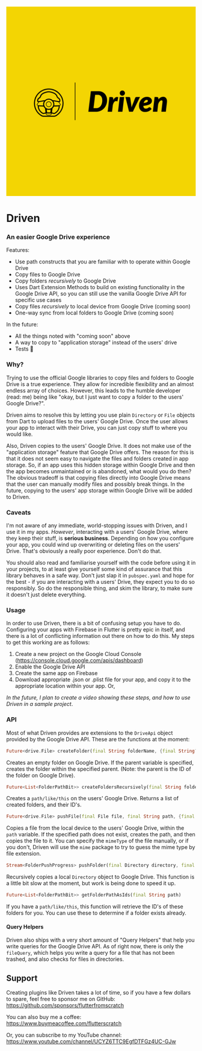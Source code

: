 ![logo](logo.jpg)

# Driven

### An easier Google Drive experience

Features:

* Use path constructs that you are familiar with to operate within Google Drive
* Copy files to Google Drive
* Copy folders *recursively* to Google Drive
* Uses Dart Extension Methods to build on existing functionality in the Google Drive API, so you can still use the vanilla Google Drive API for specific use cases
* Copy files *recursively* to local device from Google Drive (coming soon)
* One-way sync from local folders to Google Drive (coming soon)

In the future:

* All the things noted with "coming soon" above
* A way to copy to "application storage" instead of the users' drive
* Tests 🔬



### Why?

Trying to use the official Google libraries to copy files and folders to Google Drive is a true experience. They allow for incredible flexibility and an almost endless array of choices. However, this leads to the humble developer (read: me) being like "okay, but I just want to copy a folder to the users' Google Drive?".

Driven aims to resolve this by letting you use plain `Directory` or `File` objects from Dart to upload files to the users' Google Drive. Once the user allows your app to interact with their Drive, you can just copy stuff to where you would like.

Also, Driven copies to the users' Google Drive. It does not make use of the "application storage" feature that Google Drive offers. The reason for this is that it does not seem easy to navigate the files and folders created in app storage. So, if an app uses this hidden storage within Google Drive and then the app becomes unmaintained or is abandoned, what would you do then? The obvious tradeoff is that copying files directly into Google Drive means that the user can manually modify files and possibly break things. In the future, copying to the users' app storage within Google Drive will be added to Driven.

### Caveats

I'm not aware of any immediate, world-stopping issues with Driven, and I use it in my apps. *However*, interacting with a users' Google Drive, where they keep their stuff, is **serious business**. Depending on how you configure your app, you could wind up overwriting or deleting files on the users' Drive. That's obviously a really poor experience. Don't do that.

You should also read and familiarise yourself with the code before using it in your projects, to at least give yourself some kind of assurance that this library behaves in a safe way. Don't just slap it in `pubspec.yaml` and hope for the best - if you are interacting with a users' Drive, they expect you to do so responsibly. So do the responsible thing, and skim the library, to make sure it doesn't just delete everything.

### Usage

In order to use Driven, there is a bit of confusing setup you have to do. Configuring your apps with Firebase in Flutter is pretty epic in itself, and there is a lot of conflicting information out there on how to do this. My steps to get this working are as follows:

1. Create a new project on the Google Cloud Console (https://console.cloud.google.com/apis/dashboard)
2. Enable the Google Drive API
3. Create the same app on Firebase
4. Download appropriate .json or .plist file for your app, and copy it to the appropriate location within your app. Or, 

*In the future, I plan to create a video showing these steps, and how to use Driven in a sample project*.

### API

Most of what Driven provides are extensions to the `DriveApi` object provided by the Google Drive API. These are the functions at the moment:

```dart
Future<drive.File> createFolder(final String folderName, {final String? parent}) 
```

Creates an empty folder on Google Drive. If the parent variable is specified, creates the folder within the specified parent. (Note: the parent is the ID of the folder on Google Drive).

```dart
Future<List<FolderPathBit>> createFoldersRecursively(final String folderPath)
```

Creates a `path/like/this` on the users' Google Drive. Returns a list of created folders, and their ID's.

```dart
Future<drive.File> pushFile(final File file, final String path, {final String? mimeType})
```

Copies a file from the local device to the users' Google Drive, within the `path` variable. If the specified path does not exist, creates the path, and then copies the file to it. You can specify the `mimeType` of the file manually, or if you don't, Driven will use the `mime` package to try to guess the mime type by file extension.

```dart
Stream<FolderPushProgress> pushFolder(final Directory directory, final String destinationDirectory)
```

Recursively copies a local `Directory` object to Google Drive. This function is a little bit slow at the moment, but work is being done to speed it up.

```dart
Future<List<FolderPathBit>> getFolderPathAsIds(final String path) 
```

If you have a `path/like/this`, this function will retrieve the ID's of these folders for you. You can use these to determine if a folder exists already.

#### Query Helpers

Driven also ships with a very short amount of "Query Helpers" that help you write queries for the Google Drive API. As of right now, there is only the `fileQuery`, which helps you write a query for a file that has not been trashed, and also checks for files in directories.

## Support

Creating plugins like Driven takes a lot of time, so if you have a few dollars to spare, feel free to sponsor me on GitHub: https://github.com/sponsors/flutterfromscratch

You can also buy me a coffee: https://www.buymeacoffee.com/flutterscratch

Or, you can subscribe to my YouTube channel: https://www.youtube.com/channel/UCYZ6TTC9EgfDTFGz4UC-GJw